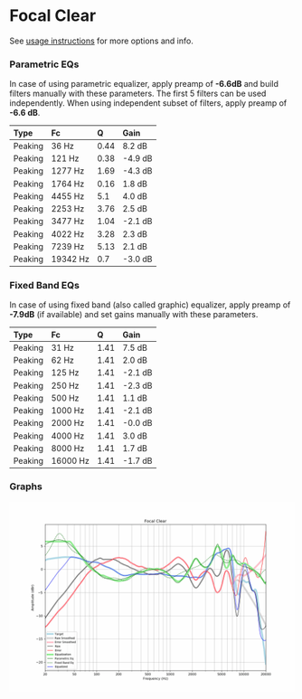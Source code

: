 # Focal Clear
See [usage instructions](https://github.com/jaakkopasanen/AutoEq#usage) for more options and info.

### Parametric EQs
In case of using parametric equalizer, apply preamp of **-6.6dB** and build filters manually
with these parameters. The first 5 filters can be used independently.
When using independent subset of filters, apply preamp of **-6.6 dB**.

| Type    | Fc       |    Q | Gain    |
|:--------|:---------|:-----|:--------|
| Peaking | 36 Hz    | 0.44 | 8.2 dB  |
| Peaking | 121 Hz   | 0.38 | -4.9 dB |
| Peaking | 1277 Hz  | 1.69 | -4.3 dB |
| Peaking | 1764 Hz  | 0.16 | 1.8 dB  |
| Peaking | 4455 Hz  | 5.1  | 4.0 dB  |
| Peaking | 2253 Hz  | 3.76 | 2.5 dB  |
| Peaking | 3477 Hz  | 1.04 | -2.1 dB |
| Peaking | 4022 Hz  | 3.28 | 2.3 dB  |
| Peaking | 7239 Hz  | 5.13 | 2.1 dB  |
| Peaking | 19342 Hz | 0.7  | -3.0 dB |

### Fixed Band EQs
In case of using fixed band (also called graphic) equalizer, apply preamp of **-7.9dB**
(if available) and set gains manually with these parameters.

| Type    | Fc       |    Q | Gain    |
|:--------|:---------|:-----|:--------|
| Peaking | 31 Hz    | 1.41 | 7.5 dB  |
| Peaking | 62 Hz    | 1.41 | 2.0 dB  |
| Peaking | 125 Hz   | 1.41 | -2.1 dB |
| Peaking | 250 Hz   | 1.41 | -2.3 dB |
| Peaking | 500 Hz   | 1.41 | 1.1 dB  |
| Peaking | 1000 Hz  | 1.41 | -2.1 dB |
| Peaking | 2000 Hz  | 1.41 | -0.0 dB |
| Peaking | 4000 Hz  | 1.41 | 3.0 dB  |
| Peaking | 8000 Hz  | 1.41 | 1.7 dB  |
| Peaking | 16000 Hz | 1.41 | -1.7 dB |

### Graphs
![](./Focal%20Clear.png)